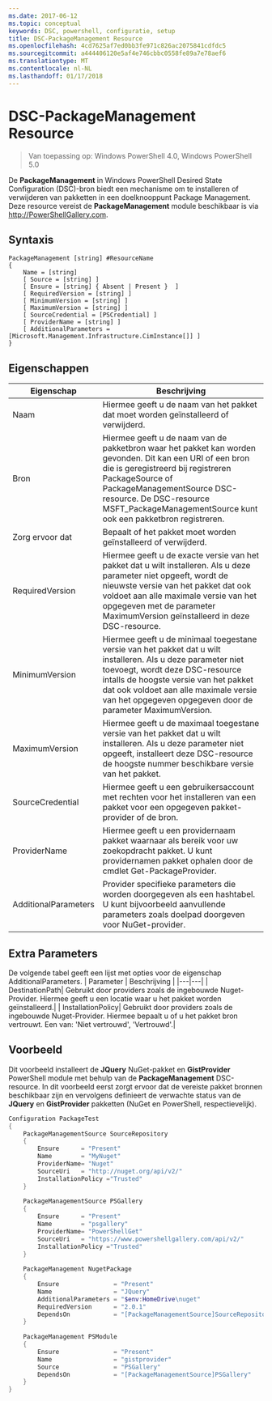```yaml
---
ms.date: 2017-06-12
ms.topic: conceptual
keywords: DSC, powershell, configuratie, setup
title: DSC-PackageManagement Resource
ms.openlocfilehash: 4cd7625af7ed0bb3fe971c826ac2075841cdfdc5
ms.sourcegitcommit: a444406120e5af4e746cbbc0558fe89a7e78aef6
ms.translationtype: MT
ms.contentlocale: nl-NL
ms.lasthandoff: 01/17/2018
---
```

# <a name="dsc-packagemanagement-resource"></a>DSC-PackageManagement Resource

> Van toepassing op: Windows PowerShell 4.0, Windows PowerShell 5.0

De **PackageManagement** in Windows PowerShell Desired State Configuration (DSC)-bron biedt een mechanisme om te installeren of verwijderen van pakketten in een doelknooppunt Package Management. Deze resource vereist de **PackageManagement** module beschikbaar is via http://PowerShellGallery.com.

## <a name="syntax"></a>Syntaxis

```
PackageManagement [string] #ResourceName
{
    Name = [string]
    [ Source = [string] ]
    [ Ensure = [string] { Absent | Present }  ]
    [ RequiredVersion = [string] ]
    [ MinimumVersion = [string] ]
    [ MaximumVersion = [string] ]
    [ SourceCredential = [PSCredential] ]
    [ ProviderName = [string] ]
    [ AdditionalParameters = [Microsoft.Management.Infrastructure.CimInstance[]] ]
}
```

## <a name="properties"></a>Eigenschappen
|  Eigenschap  |  Beschrijving   | 
|---|---| 
| Naam| Hiermee geeft u de naam van het pakket dat moet worden geïnstalleerd of verwijderd.| 
| Bron| Hiermee geeft u de naam van de pakketbron waar het pakket kan worden gevonden. Dit kan een URI of een bron die is geregistreerd bij registreren PackageSource of PackageManagementSource DSC-resource. De DSC-resource MSFT_PackageManagementSource kunt ook een pakketbron registreren.| 
| Zorg ervoor dat| Bepaalt of het pakket moet worden geïnstalleerd of verwijderd.| 
| RequiredVersion| Hiermee geeft u de exacte versie van het pakket dat u wilt installeren. Als u deze parameter niet opgeeft, wordt de nieuwste versie van het pakket dat ook voldoet aan alle maximale versie van het opgegeven met de parameter MaximumVersion geïnstalleerd in deze DSC-resource.| 
| MinimumVersion| Hiermee geeft u de minimaal toegestane versie van het pakket dat u wilt installeren. Als u deze parameter niet toevoegt, wordt deze DSC-resource intalls de hoogste versie van het pakket dat ook voldoet aan alle maximale versie van het opgegeven opgegeven door de parameter MaximumVersion.| 
| MaximumVersion| Hiermee geeft u de maximaal toegestane versie van het pakket dat u wilt installeren. Als u deze parameter niet opgeeft, installeert deze DSC-resource de hoogste nummer beschikbare versie van het pakket.| 
| SourceCredential | Hiermee geeft u een gebruikersaccount met rechten voor het installeren van een pakket voor een opgegeven pakket-provider of de bron.| 
| ProviderName| Hiermee geeft u een providernaam pakket waarnaar als bereik voor uw zoekopdracht pakket. U kunt providernamen pakket ophalen door de cmdlet Get-PackageProvider.| 
| AdditionalParameters| Provider specifieke parameters die worden doorgegeven als een hashtabel. U kunt bijvoorbeeld aanvullende parameters zoals doelpad doorgeven voor NuGet-provider.| 

## <a name="additional-parameters"></a>Extra Parameters
De volgende tabel geeft een lijst met opties voor de eigenschap AdditionalParameters.
|  Parameter  | Beschrijving   | 
|---|---|
| DestinationPath| Gebruikt door providers zoals de ingebouwde Nuget-Provider. Hiermee geeft u een locatie waar u het pakket worden geïnstalleerd.|
| InstallationPolicy| Gebruikt door providers zoals de ingebouwde Nuget-Provider. Hiermee bepaalt u of u het pakket bron vertrouwt. Een van: 'Niet vertrouwd', 'Vertrouwd'.|

## <a name="example"></a>Voorbeeld

Dit voorbeeld installeert de **JQuery** NuGet-pakket en **GistProvider** PowerShell module met behulp van de **PackageManagement** DSC-resource. In dit voorbeeld eerst zorgt ervoor dat de vereiste pakket bronnen beschikbaar zijn en vervolgens definieert de verwachte status van de **JQuery** en **GistProvider** pakketten (NuGet en PowerShell, respectievelijk).

```powershell
Configuration PackageTest
{    
    PackageManagementSource SourceRepository 
    { 
        Ensure      = "Present" 
        Name        = "MyNuget" 
        ProviderName= "Nuget" 
        SourceUri   = "http://nuget.org/api/v2/"   
        InstallationPolicy ="Trusted" 
    }    
    
    PackageManagementSource PSGallery 
    { 
        Ensure      = "Present" 
        Name        = "psgallery" 
        ProviderName= "PowerShellGet" 
        SourceUri   = "https://www.powershellgallery.com/api/v2/"   
        InstallationPolicy ="Trusted" 
    } 
          
    PackageManagement NugetPackage 
    { 
        Ensure               = "Present"  
        Name                 = "JQuery"
        AdditionalParameters = "$env:HomeDrive\nuget"
        RequiredVersion      = "2.0.1" 
        DependsOn            = "[PackageManagementSource]SourceRepository" 
    }
    
    PackageManagement PSModule 
    { 
        Ensure               = "Present"  
        Name                 = "gistprovider"
        Source               = "PSGallery"
        DependsOn            = "[PackageManagementSource]PSGallery" 
    }
}
```

